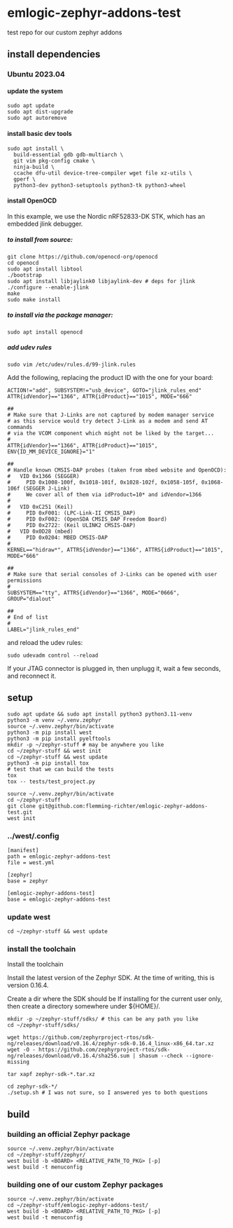 # emlogic-zephyr-addons-test
test repo for our custom zephyr addons

## install dependencies
### Ubuntu 2023.04
#### update the system
```
sudo apt update
sudo apt dist-upgrade
sudo apt autoremove
```
#### install basic dev tools
```
sudo apt install \
  build-essential gdb gdb-multiarch \
  git vim pkg-config cmake \
  ninja-build \
  ccache dfu-util device-tree-compiler wget file xz-utils \
  gperf \
  python3-dev python3-setuptools python3-tk python3-wheel
```
#### install OpenOCD
In this example, we use the Nordic nRF52833-DK STK,
which has an embedded jlink debugger.
##### to install from source:
```
git clone https://github.com/openocd-org/openocd
cd openocd
sudo apt install libtool
./bootstrap
sudo apt install libjaylink0 libjaylink-dev # deps for jlink
./configure --enable-jlink
make
sudo make install
```
##### to install via the package manager:
```
sudo apt install openocd
```
##### add udev rules
```
sudo vim /etc/udev/rules.d/99-jlink.rules
```
Add the following, replacing the product ID
with the one for your board:
```
ACTION!="add", SUBSYSTEM!="usb_device", GOTO="jlink_rules_end"
ATTR{idVendor}=="1366", ATTR{idProduct}=="1015", MODE="666"

##
# Make sure that J-Links are not captured by modem manager service
# as this service would try detect J-Link as a modem and send AT commands
# via the VCOM component which might not be liked by the target...
#
ATTR{idVendor}=="1366", ATTR{idProduct}=="1015", ENV{ID_MM_DEVICE_IGNORE}="1"

##
# Handle known CMSIS-DAP probes (taken from mbed website and OpenOCD):
#   VID 0x1366 (SEGGER)
#     PID 0x1008-100f, 0x1018-101f, 0x1028-102f, 0x1058-105f, 0x1068-106f (SEGGER J-Link)
#     We cover all of them via idProduct=10* and idVendor=1366
#
#   VID 0xC251 (Keil)
#     PID 0xF001: (LPC-Link-II CMSIS_DAP)
#     PID 0xF002: (OpenSDA CMSIS_DAP Freedom Board)
#     PID 0x2722: (Keil ULINK2 CMSIS-DAP)
#   VID 0x0D28 (mbed)
#     PID 0x0204: MBED CMSIS-DAP
#
KERNEL=="hidraw*", ATTRS{idVendor}=="1366", ATTRS{idProduct}=="1015", MODE="666"

##
# Make sure that serial consoles of J-Links can be opened with user permissions
#
SUBSYSTEM=="tty", ATTRS{idVendor}=="1366", MODE="0666", GROUP="dialout"

##
# End of list
#
LABEL="jlink_rules_end"
```

and reload the udev rules:
```
sudo udevadm control --reload
```

If your JTAG connector is plugged in, then unplugg it,
wait a few seconds, and reconnect it.

## setup
```
sudo apt update && sudo apt install python3 python3.11-venv
python3 -m venv ~/.venv.zephyr
source ~/.venv.zephyr/bin/activate
python3 -m pip install west
python3 -m pip install pyelftools
mkdir -p ~/zephyr-stuff # may be anywhere you like
cd ~/zephyr-stuff && west init
cd ~/zephyr-stuff && west update
python3 -m pip install tox
# test that we can build the tests
tox
tox -- tests/test_project.py
```

```
source ~/.venv.zephyr/bin/activate
cd ~/zephyr-stuff
git clone git@github.com:flemming-richter/emlogic-zephyr-addons-test.git
west init
```

### ../west/.config
```
[manifest]
path = emlogic-zephyr-addons-test
file = west.yml

[zephyr]
base = zephyr

[emlogic-zephyr-addons-test]
base = emlogic-zephyr-addons-test
```

### update west
```
cd ~/zephyr-stuff && west update
```

### install the toolchain
Install the toolchain

Install the latest version of the Zephyr SDK.
At the time of writing, this is version 0.16.4.

Create a dir where the SDK should be
If installing for the current user only, then
create a directory somewhere under ${HOME}/.

```
mkdir -p ~/zephyr-stuff/sdks/ # this can be any path you like
cd ~/zephyr-stuff/sdks/

wget https://github.com/zephyrproject-rtos/sdk-ng/releases/download/v0.16.4/zephyr-sdk-0.16.4_linux-x86_64.tar.xz
wget -O - https://github.com/zephyrproject-rtos/sdk-ng/releases/download/v0.16.4/sha256.sum | shasum --check --ignore-missing

tar xapf zephyr-sdk-*.tar.xz

cd zephyr-sdk-*/
./setup.sh # I was not sure, so I answered yes to both questions
```

## build

### building an official Zephyr package
```
source ~/.venv.zephyr/bin/activate
cd ~/zephyr-stuff/zephyr/
west build -b <BOARD> <RELATIVE_PATH_TO_PKG> [-p]
west build -t menuconfig
```

### building one of our custom Zephyr packages
```
source ~/.venv.zephyr/bin/activate
cd ~/zephyr-stuff/emlogic-zephyr-addons-test/
west build -b <BOARD> <RELATIVE_PATH_TO_PKG> [-p]
west build -t menuconfig
```
